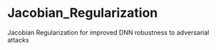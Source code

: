 # Jacobian_Regularization
Jacobian Regularization for improved DNN robustness to adversarial attacks
